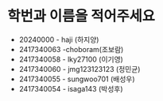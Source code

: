 # 학번과 이름을 적어주세요

* 20240000 - haji (하지양)
* 2417340063 -choboram(조보람)
* 2417340058 - lky27100 (이기영)
* 2417340060 - jmg123123123 (정민균)
* 2417340055 - sungwoo701 (배성우)
* 2417340054 - isaga143 (박성후)
